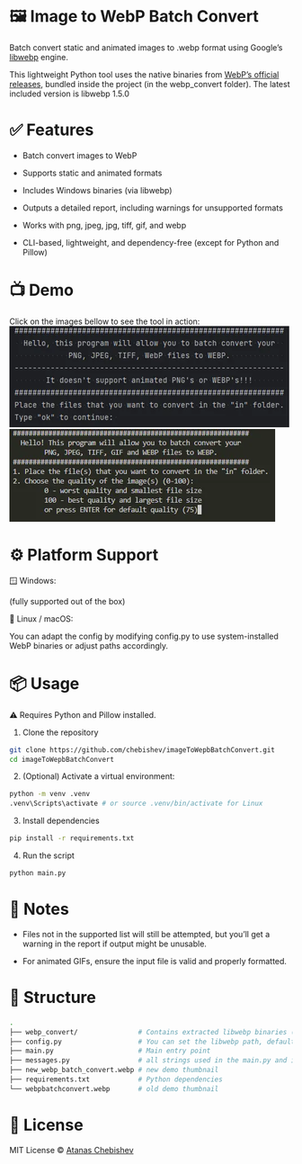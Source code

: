# 🖼️ Image to WebP Batch Convert

Batch convert static and animated images to .webp format using Google’s [libwebp](https://chromium.googlesource.com/webm/libwebp/) engine.

This lightweight Python tool uses the native binaries from [WebP’s official releases](https://storage.googleapis.com/downloads.webmproject.org/releases/webp/index.html), bundled inside the project (in the webp_convert folder). The latest included version is libwebp 1.5.0

# ✅ Features
* Batch convert images to WebP

* Supports static and animated formats

* Includes Windows binaries (via libwebp)

* Outputs a detailed report, including warnings for unsupported formats

* Works with png, jpeg, jpg, tiff, gif, and webp

* CLI-based, lightweight, and dependency-free (except for Python and Pillow)

# 📺 Demo

Click on the images bellow to see the tool in action:
<br>
[![OLD DEMO](webpbatchconvert.webp)](https://youtu.be/Tt3T_vvO8io)
[![NEW DEMO](new_webp_batch_convert.webp)](https://youtu.be/S-FxQQeTzZw)

# ⚙️ Platform Support

🪟 Windows:

(fully supported out of the box)

🐧 Linux / macOS: 

You can adapt the config by modifying config.py to use system-installed WebP binaries or adjust paths accordingly.

# 📦 Usage

⚠️ Requires Python and Pillow installed.

1. Clone the repository
```bash
git clone https://github.com/chebishev/imageToWepbBatchConvert.git
cd imageToWepbBatchConvert
```
2. (Optional) Activate a virtual environment:
```bash
python -m venv .venv
.venv\Scripts\activate # or source .venv/bin/activate for Linux
```
3. Install dependencies
```bash
pip install -r requirements.txt
```
4. Run the script
```bash
python main.py
```
# 🚫 Notes
* Files not in the supported list will still be attempted, but you’ll get a warning in the report if output might be unusable.

* For animated GIFs, ensure the input file is valid and properly formatted.

# 📁 Structure
```bash
.
├── webp_convert/               # Contains extracted libwebp binaries (Windows)
├── config.py                   # You can set the libwebp path, default quality, input/ouput folders)
├── main.py                     # Main entry point
├── messages.py                 # all strings used in the main.py and initial_message.py
├── new_webp_batch_convert.webp # new demo thumbnail
├── requirements.txt            # Python dependencies
└── webpbatchconvert.webp       # old demo thumbnail
```
# 📝 License
MIT License © [Atanas Chebishev](https://github.com/chebishev)

